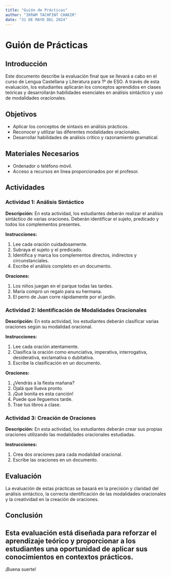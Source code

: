 ```yaml
---
title: "Guión de Prácticas"
author: "IKRAM TACHFINT CHAKIR"
date: "31 DE MAYO DEL 2024"
---
```


# Guión de Prácticas

## Introducción

Este documento describe la evaluación final que se llevará a cabo en el curso de Lengua Castellana y Literatura para 1º de ESO. A través de esta evaluación, los estudiantes aplicarán los conceptos aprendidos en clases teóricas y desarrollarán habilidades esenciales en análisis sintáctico y uso de modalidades oracionales.

## Objetivos

- Aplicar los conceptos de sintaxis en análisis prácticos.
- Reconocer y utilizar las diferentes modalidades oracionales.
- Desarrollar habilidades de análisis crítico y razonamiento gramatical.

## Materiales Necesarios

- Ordenador o teléfono móvil.
- Acceso a recursos en línea proporcionados por el profesor.


## Actividades

### Actividad 1: Análisis Sintáctico

**Descripción:**
En esta actividad, los estudiantes deberán realizar el análisis sintáctico de varias oraciones. Deberán identificar el sujeto, predicado y todos los complementos presentes.

**Instrucciones:**
1. Lee cada oración cuidadosamente.
2. Subraya el sujeto y el predicado.
3. Identifica y marca los complementos directos, indirectos y circunstanciales.
4. Escribe el análisis completo en un documento.

**Oraciones:**
1. Los niños juegan en el parque todas las tardes.
2. María compró un regalo para su hermana.
3. El perro de Juan corre rápidamente por el jardín.

### Actividad 2: Identificación de Modalidades Oracionales

**Descripción:**
En esta actividad, los estudiantes deberán clasificar varias oraciones según su modalidad oracional.

**Instrucciones:**
1. Lee cada oración atentamente.
2. Clasifica la oración como enunciativa, imperativa, interrogativa, desiderativa, exclamativa o dubitativa.
3. Escribe la clasificación en un documento.

**Oraciones:**
1. ¿Vendrás a la fiesta mañana?
2. Ojalá que llueva pronto.
3. ¡Qué bonita es esta canción!
4. Puede que lleguemos tarde.
5. Trae tus libros a clase.

### Actividad 3: Creación de Oraciones

**Descripción:**
En esta actividad, los estudiantes deberán crear sus propias oraciones utilizando las modalidades oracionales estudiadas.

**Instrucciones:**
1. Crea dos oraciones para cada modalidad oracional.
2. Escribe las oraciones en un documento.


## Evaluación

La evaluación de estas prácticas se basará en la precisión y claridad del análisis sintáctico, la correcta identificación de las modalidades oracionales y la creatividad en la creación de oraciones. 

## Conclusión

Esta evaluación está diseñada para reforzar el aprendizaje teórico y proporcionar a los estudiantes una oportunidad de aplicar sus conocimientos en contextos prácticos. 
---

¡Buena suerte!
